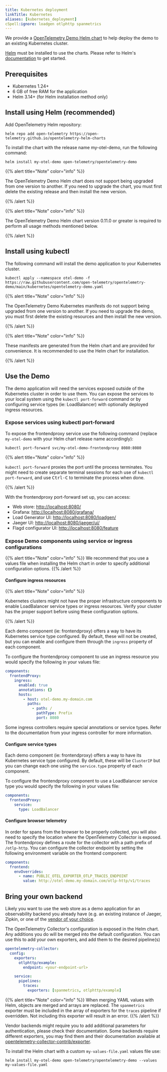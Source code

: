 ```yaml
---
title: Kubernetes deployment
linkTitle: Kubernetes
aliases: [kubernetes_deployment]
cSpell:ignore: loadgen otlphttp spanmetrics
---
```


We provide a
[OpenTelemetry Demo Helm chart](/docs/platforms/kubernetes/helm/demo/) to help
deploy the demo to an existing Kubernetes cluster.

[Helm](https://helm.sh) must be installed to use the charts. Please refer to
Helm's [documentation](https://helm.sh/docs/) to get started.

## Prerequisites

- Kubernetes 1.24+
- 6 GB of free RAM for the application
- Helm 3.14+ (for Helm installation method only)

## Install using Helm (recommended)

Add OpenTelemetry Helm repository:

```shell
helm repo add open-telemetry https://open-telemetry.github.io/opentelemetry-helm-charts
```

To install the chart with the release name my-otel-demo, run the following
command:

```shell
helm install my-otel-demo open-telemetry/opentelemetry-demo
```

{{% alert title="Note" color="info" %}}

The OpenTelemetry Demo Helm chart does not support being upgraded from one
version to another. If you need to upgrade the chart, you must first delete the
existing release and then install the new version.

{{% /alert %}}

{{% alert title="Note" color="info" %}}

The OpenTelemetry Demo Helm chart version 0.11.0 or greater is required to
perform all usage methods mentioned below.

{{% /alert %}}

## Install using kubectl

The following command will install the demo application to your Kubernetes
cluster.

```shell
kubectl apply --namespace otel-demo -f https://raw.githubusercontent.com/open-telemetry/opentelemetry-demo/main/kubernetes/opentelemetry-demo.yaml
```

{{% alert title="Note" color="info" %}}

The OpenTelemetry Demo Kubernetes manifests do not support being upgraded from
one version to another. If you need to upgrade the demo, you must first delete
the existing resources and then install the new version.

{{% /alert %}}

{{% alert title="Note" color="info" %}}

These manifests are generated from the Helm chart and are provided for
convenience. It is recommended to use the Helm chart for installation.

{{% /alert %}}

## Use the Demo

The demo application will need the services exposed outside of the Kubernetes
cluster in order to use them. You can expose the services to your local system
using the `kubectl port-forward` command or by configuring service types (ie:
LoadBalancer) with optionally deployed ingress resources.

### Expose services using kubectl port-forward

To expose the frontendproxy service use the following command (replace
`my-otel-demo` with your Helm chart release name accordingly):

```shell
kubectl port-forward svc/my-otel-demo-frontendproxy 8080:8080
```

{{% alert title="Note" color="info" %}}

`kubectl port-forward` proxies the port until the process terminates. You might
need to create separate terminal sessions for each use of
`kubectl port-forward`, and use <kbd>Ctrl-C</kbd> to terminate the process when
done.

{{% /alert %}}

With the frontendproxy port-forward set up, you can access:

- Web store: <http://localhost:8080/>
- Grafana: <http://localhost:8080/grafana/>
- Load Generator UI: <http://localhost:8080/loadgen/>
- Jaeger UI: <http://localhost:8080/jaeger/ui/>
- Flagd configurator UI: <http://localhost:8080/feature>

### Expose Demo components using service or ingress configurations

{{% alert title="Note" color="info" %}} We recommend that you use a values file
when installing the Helm chart in order to specify additional configuration
options. {{% /alert %}}

#### Configure ingress resources

{{% alert title="Note" color="info" %}}

Kubernetes clusters might not have the proper infrastructure components to
enable LoadBalancer service types or ingress resources. Verify your cluster has
the proper support before using these configuration options.

{{% /alert %}}

Each demo component (ie: frontendproxy) offers a way to have its Kubernetes
service type configured. By default, these will not be created, but you can
enable and configure them through the `ingress` property of each component.

To configure the frontendproxy component to use an ingress resource you would
specify the following in your values file:

```yaml
components:
  frontendProxy:
    ingress:
      enabled: true
      annotations: {}
      hosts:
        - host: otel-demo.my-domain.com
          paths:
            - path: /
              pathType: Prefix
              port: 8080
```

Some ingress controllers require special annotations or service types. Refer to
the documentation from your ingress controller for more information.

#### Configure service types

Each demo component (ie: frontendproxy) offers a way to have its Kubernetes
service type configured. By default, these will be `ClusterIP` but you can
change each one using the `service.type` property of each component.

To configure the frontendproxy component to use a LoadBalancer service type you
would specify the following in your values file:

```yaml
components:
  frontendProxy:
    service:
      type: LoadBalancer
```

#### Configure browser telemetry

In order for spans from the browser to be properly collected, you will also need
to specify the location where the OpenTelemetry Collector is exposed. The
frontendproxy defines a route for the collector with a path prefix of
`/otlp-http`. You can configure the collector endpoint by setting the following
environment variable on the frontend component:

```yaml
components:
  frontend:
    envOverrides:
      - name: PUBLIC_OTEL_EXPORTER_OTLP_TRACES_ENDPOINT
        value: http://otel-demo.my-domain.com/otlp-http/v1/traces
```

## Bring your own backend

Likely you want to use the web store as a demo application for an observability
backend you already have (e.g. an existing instance of Jaeger, Zipkin, or one of
the [vendor of your choice](/ecosystem/vendors/).

The OpenTelemetry Collector's configuration is exposed in the Helm chart. Any
additions you do will be merged into the default configuration. You can use this
to add your own exporters, and add them to the desired pipeline(s)

```yaml
opentelemetry-collector:
  config:
    exporters:
      otlphttp/example:
        endpoint: <your-endpoint-url>

    service:
      pipelines:
        traces:
          exporters: [spanmetrics, otlphttp/example]
```

{{% alert title="Note" color="info" %}} When merging YAML values with Helm,
objects are merged and arrays are replaced. The `spanmetrics` exporter must be
included in the array of exporters for the `traces` pipeline if overridden. Not
including this exporter will result in an error. {{% /alert %}}

Vendor backends might require you to add additional parameters for
authentication, please check their documentation. Some backends require
different exporters, you may find them and their documentation available at
[opentelemetry-collector-contrib/exporter](https://github.com/open-telemetry/opentelemetry-collector-contrib/tree/main/exporter).

To install the Helm chart with a custom `my-values-file.yaml` values file use:

```shell
helm install my-otel-demo open-telemetry/opentelemetry-demo --values my-values-file.yaml
```
